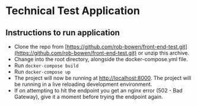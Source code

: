 # Technical Test Application

## Instructions to run application

- Clone the repo from [https://github.com/rob-bowen/front-end-test.git](https://github.com/rob-bowen/front-end-test.git) or unzip this archive.
- Change into the root directory, alongside the docker-compose.yml file.
- Run `docker-compose build`
- Run `docker-compose up`
- The project will now be running at [http://localhost:8000](http://localhost:8000/). The project will be running in a live reloading development environment.
- If on attempting to hit the endpoint you get an nginx error (502 - Bad Gateway), give it a moment before trying the endpoint again.
